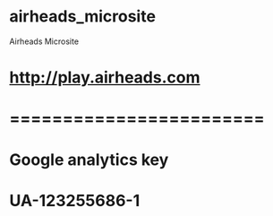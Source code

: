 # airheads_microsite

Airheads Microsite


#  http://play.airheads.com

#  ========================

#  Google analytics key 
#  UA-123255686-1

